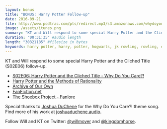 ```yaml
---
layout: bonus
title: "BONUS: Harry Potter Follow-up"
date: 2016-09-21
file: http://www.podtrac.com/pts/redirect.mp3/s3.amazonaws.com/whydoyoucare.fm/Why+Do+You+Care+-+BONUS+-+Harry+Potter+Follow-up.mp3
image: /assets/itunes.png
summary: "KT and Will respond to some special Harry Potter and the Cliched Title follow-up."
duration: "00:31:35" #audio length
length: "30321185" #filesize in bytes
keywords: harry potter, harry, potter, hogwarts, jk rowling, rowling, cursed, child, dumbledore, snape, sirius
---
```


KT and Will respond to some special Harry Potter and the Cliched Title (S02E06) follow-up.

<ul>
  <li><a href="http://whydoyoucare.fm/s02e06">S02E06: Harry Potter and the Cliched Title - Why Do You Care?!</a></li>
  <li><a href="http://hpmor.com/">Harry Potter and the Methods of Rationality</a></li>
  <li><a href="http://archiveofourown.org/">Archive of Our Own</a></li>
  <li><a href="https://www.fanfiction.net/">FanFiction.net</a></li>
  <li><a href="http://fanlore.org/wiki/The_Shoebox_Project">The Shoebox Project - Fanlore</a></li>
 
</ul>

Special thanks to [Joshua DuChene](http://joshuaduchene.audio) for the Why Do You Care?! theme song. Find more of his work at [joshuaduchene.audio](http://joshuaduchene.audio).

Follow Will and KT on Twitter: [@willmoyer](https://twitter.com/willmoyer) and [@kingdomhorse](https://twitter.com/kingdomhorse).